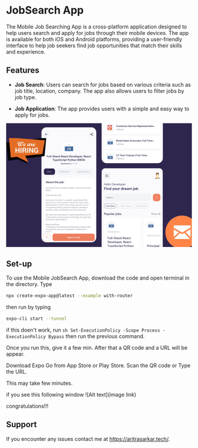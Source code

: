 # JobSearch App

The Mobile Job Searching App is a cross-platform application designed to help users search and apply for jobs through their mobile devices. The app is available for both iOS and Android platforms, providing a user-friendly interface to help job seekers find job opportunities that match their skills and experience.

## Features

* **Job Search**: Users can search for jobs based on various criteria such as job title, location, company. The app also allows users to filter jobs by job type.

* **Job Application**: The app provides users with a simple and easy way to apply for jobs.
<img src="JobSearch.png" alt="Logo" width="800"/>

## Set-up

To use the Mobile JobSearch App, download the code and open terminal in the directory. 
Type 
```sh
npx create-expo-app@latest --example with-router
```
then run by typing 
```sh
expo-cli start --tunnel
```
if this doen't work, run ```sh Set-ExecutionPolicy -Scope Process -ExecutionPolicy Bypass``` then run the previous command.

Once you run this, give it a few min. After that a QR code and a URL will be appear.

Download Expo Go from App Store or Play Store. Scan the QR code or Type the URL.

This may take few minutes.

if you see this following window
![Alt text](image link)


congratulations!!!


## Support

If you encounter any issues contact me at https://aritrasarkar.tech/.
